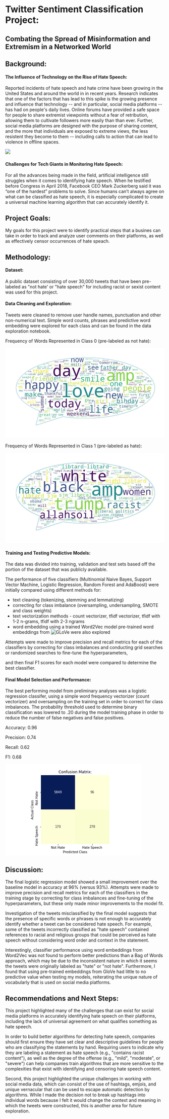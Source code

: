 # Twitter Sentiment Classification Project:

## Combating the Spread of Misinformation and Extremism in a Networked World


## Background:  

#### The Influence of Technology on the Rise of Hate Speech:

Reported incidents of hate speech and hate crime have been growing in the United States and around the world in in recent years. Research indicates that one of the factors that has lead to this spike is the growing presence and influence that technology -- and in particular, social media platforms -- has had on people's daily lives. Online forums have provided a safe space for people to share extremist viewpoints without a fear of retribution, allowing them to cultivate followers more easily than than ever. Further, social media platforms are designed with the purpose of sharing content, and the more that individuals are exposed to extreme views, the less resistent they become to them -- including calls to action that can lead to violence in offline spaces.

![]('/visualizations/hatecrime2.jpg')

#### Challenges for Tech Giants in Monitoring Hate Speech:

For all the advances being made in the field, artificial intelligence still struggles when it comes to identifying hate speech. When he testified before Congress in April 2018, Facebook CEO Mark Zuckerberg said it was “one of the hardest” problems to solve.  Since humans can’t always agree on what can be classified as hate speech, it is especially complicated to create a universal machine learning algorithm that can accurately identify it.


## Project Goals:

My goals for this project were to identify practical steps that a busines can take in order to track and analyze user comments on their platforms, as well as effectively censor occurrences of hate speach. 

## Methodology:

#### Dataset:

A public dataset consisting of over 30,000 tweets that have been pre-labeled as "not hate' or "hate speech" for including racist or sexist content was used for this project.

#### Data Cleaning and Exploration:

Tweets were cleaned to remove user handle names, punctuation and other non-numerical text. Simple word counts, phrases and predictive word embedding were explored for each class and can be found in the data exploration notebook. 

Frequency of Words Represented in Class 0 (pre-labeled as not hate):

![](visualizations/wordcloud/wordcloud0.jpg)

Frequency of Words Represented in Class 1 (pre-labeled as hate):

![](visualizations/wordcloud/wordcloud1.jpg)

#### Training and Testing Predictive Models:

The data was divided into training, validation and test sets based off the portion of the dataset that was publicly available.

The performance of five classifiers (Multinomial Naive Bayes, Support Vector Machine, Logistic Regression, Random Forest and AdaBoost) were initially compared using different methods for:

- text cleaning (tokenizing, stemming and lemmatizing)
- correcting for class imbalance (oversampling, undersampling, SMOTE and class weights)
- text vectorization methods - count vectorizer, tfidf vectorizer, tfidf with 1-2 n-grams, tfidf with 2-3 ngrams
- word embedding using a trained Word2Vec model pre-trained word embeddings from ![GLoVe](https://nlp.stanford.edu/projects/glove/) were also explored

Attempts were made to improve precision and recall metrics for each of the classifiers by correcting for class imbalances and conducting grid searches or randomized searches to fine-tune the hyperparameters,  

and then final F1 scores for each model were compared to determine the best classifier. 

#### Final Model Selection and Performance:

The best performing model from preliminary analyses was a logistic regression classifer, using a simple word frequency vectorizer (count vectorizer) and oversampling on the training set in order to correct for class imbalances. The probability threshold used to determine binary classification was lowered to .20 during the model training phase in order to reduce the number of false negatives and false positives.

Accuracy: 0.96

Precision: 0.74 

Recall: 0.62

F1: 0.68

![](visualizations/final_cm.png)


## Discussion:

The final logistic regression model showed a small improvement over the baseline model in accuracy at 96% (versus 93%). Attempts were made to improve precision and recall metrics for each of the classifiers in the training stage by correcting for class imbalances and fine-tuning of the hyperparameters, but these only made minor improvements to the model fit.

Investigation of the tweets misclassified by the final model suggests that the presence of specific words or phrases is not enough to accurately identify whether a tweet can be considered hate speech. For example, some of the tweets incorrectly classified as "hate speech" contained references to racial and religious groups that could be perceived as hate speech without considering word order and context in the statement. 

Interestingly, classifier performance using word embeddings from Word2Vec was not found to perform better predictions than a Bag of Words approach, which may be due to the inconsistent nature in which it seems the tweets were originally labeled as "hate" or "not hate". Furthermore, I found that using pre-trained embeddings from GloVe had little to no predictive value when testing my models, reiterating the unique nature of vocabularly that is used on social media platforms.


## Recommendations and Next Steps: 

This project highlighted many of the challenges that can exist for social media platforms in accurately identifying hate speech on their platforms, including the lack of universal agreement on what qualifies something as hate speech.  

In order to build better algorithms for detecting hate speech, companies should first ensure they have set clear and descriptive guidelines for people who are classifying the statements by hand. Requiring users to indicate why they are labeling a statement as hate speech (e.g., "contains racist content"), as well as the degree of the offense (e.g., "mild", "moderate", or "severe") can help companies train algorithms that are more sensitive to the complexities that exist with identifying and censoring hate speech content.

Second, this project highlighted the unique challenges in working with social media data, which can consist of the use of hashtags, emjois, and unique vernacular that can be used to escape automatic detection by algorithms. While I made the decision not to break up hashtags into individual words because I felt it would change the context and meaning in which the tweets were constructed, this is another area for future exploration. 




  